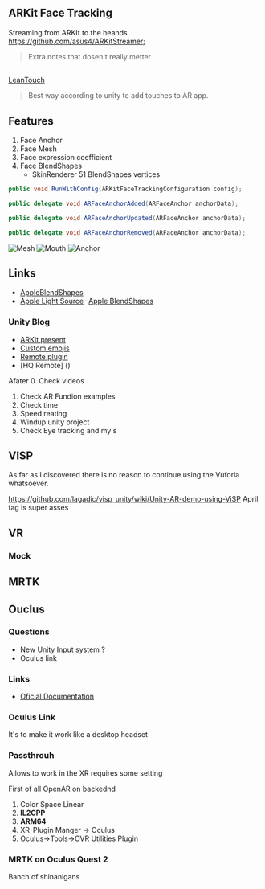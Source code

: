 ## ARKit Face Tracking
 
 Streaming from ARKIt to the heands  https://github.com/asus4/ARKitStreamer;

> Extra notes that dosen't really metter

##
[LeanTouch](http://gameprogrammingpatterns.com/contents.html)
>Best way according to unity to add touches to AR app.

## Features

1. Face Anchor
2. Face Mesh
3. Face expression coefficient
4. Face BlendShapes
    - SkinRenderer 51 BlendShapes  vertices


```csharp
public void RunWithConfig(ARKitFaceTrackingConfiguration config);

public delegate void ARFaceAnchorAdded(ARFaceAnchor anchorData);

public delegate void ARFaceAnchorUpdated(ARFaceAnchor anchorData);

public delegate void ARFaceAnchorRemoved(ARFaceAnchor anchorData);
```

![Mesh](\Images\ArKitMesh.png)
![Mouth](\Images\ArKitMouth.png)
![Anchor](\Images\ArKitAnchor.png)

## Links

 - [AppleBlendShapes](https://developer.apple.com/documentation/arkit/arfaceanchor/blendshapelocation)
 - [Apple Light Source](https://developer.apple.com/documentation/arkit/ardirectionallightestimate)
 -[Apple BlendShapes](hdeveloper.apple.com/documentation/arkit/arfacegeometry)

### Unity Blog
- [ARKit present](https://blogs.unity3d.com/2017/11/03/arkit-face-tracking-on-iphone-x/)
- [Custom emojis](https://blogs.unity3d.com/2017/12/03/create-your-own-animated-emojis-with-unity/)
- [Remote plugin](logs.unity3d.com/2018/01/16/arkit-remote-now-with-face-tracking/)
- [HQ Remote]   ()



Afater
0. Check videos
1. Check AR Fundion examples
2. Check time
3. Speed reating
4. Windup unity project
5. Check Eye tracking and my s

## VISP

As far as I discovered there
is no reason to continue using the 
Vuforia whatsoever.

https://github.com/lagadic/visp_unity/wiki/Unity-AR-demo-using-ViSP
April tag is super asses

## VR 

### Mock

## MRTK

## Ouclus	



### Questions

- New Unity Input system ?
- Oculus link

### Links

- [Oficial Documentation](https://developer.oculus.com/quest/)

### Oculus Link
 
It's to make it work like a desktop headset

### Passthrouh

Allows to work in the XR requires some setting

First of all OpenAR on backednd


1. Color Space Linear 
2. **IL2CPP**
3. **ARM64**
4. XR-Plugin Manger -> Oculus
5. Oculus->Tools->OVR Utilities Plugin

### MRTK on Oculus Quest 2

Banch of shinanigans


